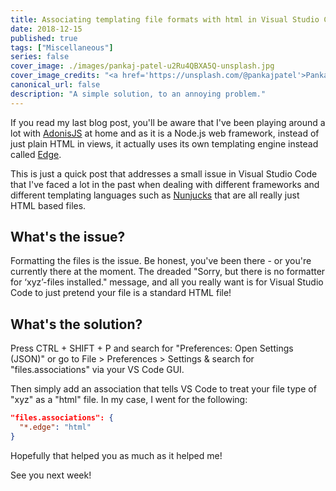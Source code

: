 ```yaml
---
title: Associating templating file formats with html in Visual Studio Code
date: 2018-12-15
published: true
tags: ["Miscellaneous"]
series: false
cover_image: ./images/pankaj-patel-u2Ru4QBXA5Q-unsplash.jpg
cover_image_credits: "<a href='https://unsplash.com/@pankajpatel'>Pankaj Patel</a>"
canonical_url: false
description: "A simple solution, to an annoying problem."
---
```


If you read my last blog post, you'll be aware that I've been playing around a lot with [AdonisJS](https://adonisjs.com/) at home and as it is a Node.js web framework, instead of just plain HTML in views, it actually uses its own templating engine instead called [Edge](https://edge.adonisjs.com/).

This is just a quick post that addresses a small issue in Visual Studio Code that I've faced a lot in the past when dealing with different frameworks and different templating languages such as [Nunjucks](https://mozilla.github.io/nunjucks/) that are all really just HTML based files.

## What's the issue?
Formatting the files is the issue.
Be honest, you've been there - or you're currently there at the moment.
The dreaded "Sorry, but there is no formatter for ‘xyz’-files installed." message, and all you really want is for Visual Studio Code to just pretend your file is a standard HTML file!

## What's the solution?
Press CTRL + SHIFT + P and search for "Preferences: Open Settings (JSON)" or go to File > Preferences > Settings & search for "files.associations" via your VS Code GUI.

Then simply add an association that tells VS Code to treat your file type of "xyz" as a "html" file. In my case, I went for the following:

```json
"files.associations": {
  "*.edge": "html"
}
```

Hopefully that helped you as much as it helped me!

See you next week!